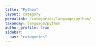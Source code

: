 ```yaml
---
title: "Python"
layout: category
permalink: /categories/language/python/
taxonomy: language/python
author_profile: true
sidebar:
  nav: "categories"
---
```

